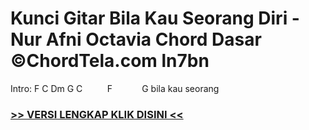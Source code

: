 
 # Kunci Gitar Bila Kau Seorang Diri - Nur Afni Octavia Chord Dasar ©ChordTela.com ln7bn


Intro: F C Dm G C          F            G bila kau seorang

###  <a href="https://shortlighzx.web.app?sq=Kunci Gitar Bila Kau Seorang Diri - Nur Afni Octavia Chord Dasar ©ChordTela.com"> >> VERSI LENGKAP KLIK DISINI << </a>

